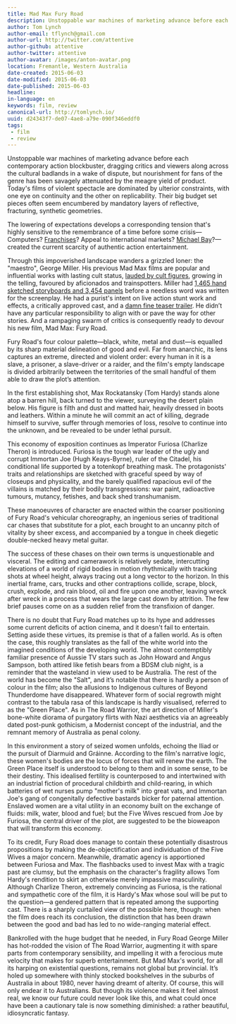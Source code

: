 ```yaml
---
title: Mad Max Fury Road
description: Unstoppable war machines of marketing advance before each contemporary action blockbuster
author: Tom Lynch 
author-email: tflynch@gmail.com
author-url: http://twitter.com/attentive
author-github: attentive
author-twitter: attentive
author-avatar: /images/anton-avatar.png
location: Fremantle, Western Australia
date-created: 2015-06-03
date-modified: 2015-06-03
date-published: 2015-06-03
headline:
in-language: en
keywords: film, review
canonical-url: http://tomlynch.io/ 
uuid: d24343f7-de07-4ae8-a79e-090f346eddf0
tags:
 - film
 - review
---
```


Unstoppable war machines of marketing advance before each contemporary action blockbuster, dragging critics and viewers along across the cultural badlands in a wake of dispute, but nourishment for fans of the genre has been savagely attenuated by the meagre yield of product. Today's films of violent spectacle are dominated by ulterior constraints, with one eye on continuity and the other on replicability. Their big budget set pieces often seem encumbered by mandatory layers of reflective, fracturing, synthetic geometries.

The lowering of expectations develops a corresponding tension that's highly sensitive to the remembrance of a time before some crisis—Computers? [Franchises](http://marvel.com/avengers)? Appeal to international markets? [Michael Bay](https://www.youtube.com/watch?v=2THVvshvq0Q)?—created the current scarcity of authentic action entertainment.

Through this impoverished landscape wanders a grizzled loner: the "maestro", George Miller. His previous Mad Max films are popular and influential works with lasting cult status, [lauded by cult figures](http://www.ballardian.com/mad-max-punks-sistine-chapel-a-ballardian-primer), growing in the telling, favoured by aficionados and trainspotters. Miller had [1,465 hand sketched storyboards and 3,454 panels](http://www.wired.com/2015/05/mad-max-fury-road/) before a needless word was written for the screenplay. He had a purist's intent on live action stunt work and effects, a critically approved cast, and a [damn fine teaser trailer](https://www.youtube.com/watch?v=hEJnMQG9ev8). He didn’t have any particular responsibility to align with or pave the way for other stories. And a rampaging swarm of critics is consequently ready to devour his new film, Mad Max: Fury Road.

Fury Road's four colour palette—black, white, metal and dust—is equalled by its sharp material delineation of good and evil. Far from anarchic, its lens captures an extreme, directed and violent order: every human in it is a slave, a prisoner, a slave-driver or a raider, and the film's empty landscape is divided arbitrarily between the territories of the small handful of them able to draw the plot’s attention.

In the first establishing shot, Max Rockatansky (Tom Hardy) stands alone atop a barren hill, back turned to the viewer, surveying the desert plain below. His figure is filth and dust and matted hair, heavily dressed in boots and leathers. Within a minute he will commit an act of killing, degrade himself to survive, suffer through memories of loss, resolve to continue into the unknown, and be revealed to be under lethal pursuit.

This economy of exposition continues as Imperator Furiosa (Charlize Theron) is introduced. Furiosa is the tough war leader of the ugly and corrupt Immortan Joe (Hugh Keays-Byrne), ruler of the Citadel, his conditional life supported by a totenkopf breathing mask. The protagonists' traits and relationships are sketched with graceful speed by way of closeups and physicality, and the barely qualified rapacious evil of the villains is matched by their bodily transgressions: war paint, radioactive tumours, mutancy, fetishes, and back shed transhumanism. 

These manoeuvres of character are enacted within the coarser positioning of Fury Road's vehicular choreography, an ingenious series of traditional car chases that substitute for a plot, each brought to an uncanny pitch of vitality by sheer excess, and accompanied by a tongue in cheek diegetic double-necked heavy metal guitar.

The success of these chases on their own terms is unquestionable and visceral. The editing and camerawork is relatively sedate, intercutting elevations of a world of rigid bodies in motion rhythmically with tracking shots at wheel height, always tracing out a long vector to the horizon. In this inertial frame, cars, trucks and other contraptions collide, scrape, block, crush, explode, and rain blood, oil and fire upon one another, leaving wreck after wreck in a process that wears the large cast down by attrition. The few brief pauses come on as a sudden relief from the transfixion of danger.

There is no doubt that Fury Road matches up to its hype and addresses some current deficits of action cinema, and it doesn't fail to entertain. Setting aside these virtues, its premise is that of a fallen world. As is often the case, this roughly translates as the fall of the white world into the imagined conditions of the developing world. The almost contemptibly familiar presence of Aussie TV stars such as John Howard and Angus Sampson, both attired like fetish bears from a BDSM club night, is a reminder that the wasteland in view used to be Australia. The rest of the world has become the "Salt", and it’s notable that there is hardly a person of colour in the film; also the allusions to Indigenous cultures of Beyond Thunderdome have disappeared. Whatever form of social regrowth might contrast to the tabula rasa of this landscape is hardly visualised, referred to as the "Green Place". As in The Road Warrior, the art direction of Miller's bone-white diorama of purgatory flirts with Nazi aesthetics via an agreeably dated post-punk gothicism, a Modernist concept of the industrial, and the remnant memory of Australia as penal colony.

In this environment a story of seized women unfolds, echoing the Iliad or the pursuit of Diarmuid and Gráinne. According to the film's narrative logic, these women's bodies are the locus of forces that will renew the earth. The Green Place itself is understood to belong to them and in some sense, to be their destiny. This idealised fertility is counterposed to and intertwined with an industrial fiction of procedural childbirth and child-rearing, in which batteries of wet nurses pump "mother's milk" into great vats, and Immortan Joe's gang of congenitally defective bastards bicker for paternal attention. Enslaved women are a vital utility in an economy built on the exchange of fluids: milk, water, blood and fuel; but the Five Wives rescued from Joe by Furiosa, the central driver of the plot, are suggested to be the bioweapon that will transform this economy.

To its credit, Fury Road does manage to contain these potentially disastrous propositions by making the de-objectification and individuation of the Five Wives a major concern. Meanwhile, dramatic agency is apportioned between Furiosa and Max. The flashbacks used to invest Max with a tragic past are clumsy, but the emphasis on the character's fragility allows Tom Hardy's rendition to skirt an otherwise merely impassive masculinity. Although Charlize Theron, extremely convincing as Furiosa, is the rational and sympathetic core of the film, it is Hardy's Max whose soul will be put to the question—a gendered pattern that is repeated among the supporting cast. There is a sharply curtailed view of the possible here, though: when the film does reach its conclusion, the distinction that has been drawn between the good and bad has led to no wide-ranging material effect.

Bankrolled with the huge budget that he needed, in Fury Road George Miller has hot-rodded the vision of The Road Warrior, augmenting it with spare parts from contemporary sensibility, and impelling it with a ferocious mute velocity that makes for superb entertainment. But Mad Max's world, for all its harping on existential questions, remains not global but provincial. It’s holed up somewhere with thinly stocked bookshelves in the suburbs of Australia in about 1980, never having dreamt of alterity. Of course, this will only endear it to Australians. But though its violence makes it feel almost real, we know our future could never look like this, and what could once have been a cautionary tale is now something diminished: a rather beautiful, idiosyncratic fantasy.
